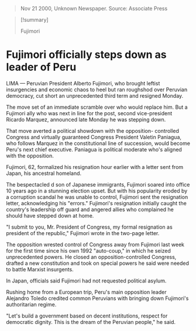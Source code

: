 > Nov 21 2000, Unknown Newspaper. Source: Associate Press

>[!summary]
>
>Fujimori 

# Fujimori officially steps down as leader of Peru

LIMA — Peruvian President Alberto Fujimori, who brought leftist insurgencies and economic chaos to heel but ran roughshod over Peruvian democracy, cut short an unprecedented third term and resigned Monday. 

The move set of an immediate scramble over who would replace him. But a Fujimori ally who was next in line for the post, second vice-president Ricardo Marquez, announced late Monday he was stepping down.

That move averted a political showdown with the opposition- controlled Congress and virtually guaranteed Congress President Valetin Paniagua, who follows Marquez in the constitutional line of succession, would become Peru's next chief executive. Paniagua is political moderate who's aligned with the opposition. 

Fujimori, 62, formalized his resignation hour earlier with a letter sent from Japan, his ancestral homeland. 

The bespectacled d son of Japanese immigrants, Fujimori soared into office 10 years ago in a stunning election upset. But with his popularity eroded by a corruption scandal he was unable to control, Fujimori sent the resignation letter, acknowledging his "errors." Fujimori's resignation initially caught the country's leadership off guard and angered allies who complained he should have stepped down at home. 

"I submit to you, Mr. President of Congress, my formal resignation as president of the republic," Fujimori wrote in the two-page letter. 

The opposition wrested control of Congress away from Fujimori last week for the first time since his own 1992 "auto-coup," in which he seized unprecedented powers. He closed an opposition-controlled Congress, drafted a new constitution and took on special powers he said were needed to battle Marxist insurgents. 

In Japan, officials said Fujimori had not requested political asylum. 

Rushing home from a European trip, Peru's main opposition leader Alejandro Toledo credited common Peruvians with bringing down Fujimori's authoritarian regime. 

"Let's build a government based on decent institutions, respect for democratic dignity. This is the dream of the Peruvian people," he said.